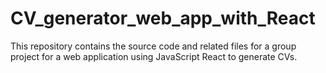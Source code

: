 # CV_generator_web_app_with_React
This repository contains the source code and related files for a group project for a web application using JavaScript React to generate CVs.
